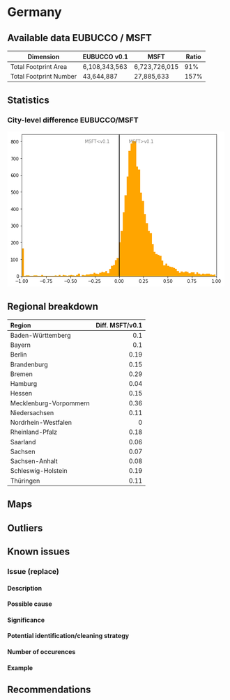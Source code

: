 
# Germany
## Available data EUBUCCO / MSFT

| Dimension    | EUBUCCO v0.1 | MSFT | Ratio |
| -------- | ------- | ------- | ------- |
|Total Footprint Area|6,108,343,563|6,723,726,015|91%|
|Total Footprint Number|43,644,887|27,885,633|157%|


## Statistics

### City-level difference EUBUCCO/MSFT 
 ![City-level difference EUBUCCO/MSFT](../imgs/city_diff/germany_city_diff.png)

## Regional breakdown

| Region                 |   Diff. MSFT/v0.1 |
|:-----------------------|------------------:|
| Baden-Württemberg      |              0.1  |
| Bayern                 |              0.1  |
| Berlin                 |              0.19 |
| Brandenburg            |              0.15 |
| Bremen                 |              0.29 |
| Hamburg                |              0.04 |
| Hessen                 |              0.15 |
| Mecklenburg-Vorpommern |              0.36 |
| Niedersachsen          |              0.11 |
| Nordrhein-Westfalen    |              0    |
| Rheinland-Pfalz        |              0.18 |
| Saarland               |              0.06 |
| Sachsen                |              0.07 |
| Sachsen-Anhalt         |              0.08 |
| Schleswig-Holstein     |              0.19 |
| Thüringen              |              0.11 |

## Maps
## Outliers
## Known issues

### Issue (replace) 

#### Description

#### Possible cause

#### Significance 

#### Potential identification/cleaning strategy

#### Number of occurences

#### Example
## Recommendations
